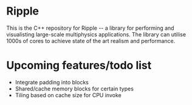 # Ripple

This is the C++ repository for Ripple -- a library for performing and
visualisting large-scale multiphysics applications. The library can utilise 1000s
of cores to achieve state of the art realism and performance.

# Upcoming features/todo list

- Integrate padding into blocks
- Shared/cache memory blocks for certain types
- Tiling based on cache size for CPU invoke

